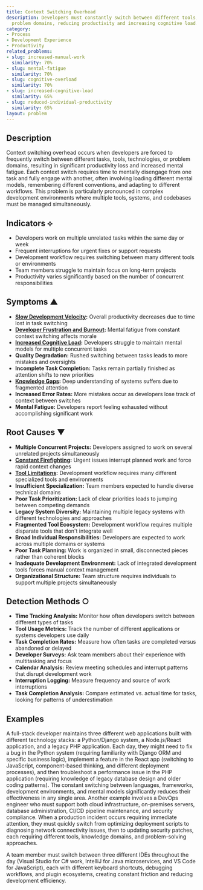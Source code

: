 ```yaml
---
title: Context Switching Overhead
description: Developers must constantly switch between different tools, systems, or
  problem domains, reducing productivity and increasing cognitive load.
category:
- Process
- Development Experience
- Productivity
related_problems:
- slug: increased-manual-work
  similarity: 70%
- slug: mental-fatigue
  similarity: 70%
- slug: cognitive-overload
  similarity: 70%
- slug: increased-cognitive-load
  similarity: 65%
- slug: reduced-individual-productivity
  similarity: 65%
layout: problem
---
```


## Description

Context switching overhead occurs when developers are forced to frequently switch between different tasks, tools, technologies, or problem domains, resulting in significant productivity loss and increased mental fatigue. Each context switch requires time to mentally disengage from one task and fully engage with another, often involving loading different mental models, remembering different conventions, and adapting to different workflows. This problem is particularly pronounced in complex development environments where multiple tools, systems, and codebases must be managed simultaneously.

## Indicators ⟡

- Developers work on multiple unrelated tasks within the same day or week
- Frequent interruptions for urgent fixes or support requests
- Development workflow requires switching between many different tools or environments
- Team members struggle to maintain focus on long-term projects
- Productivity varies significantly based on the number of concurrent responsibilities

## Symptoms ▲

- **[Slow Development Velocity](slow-development-velocity.md):** Overall productivity decreases due to time lost in task switching
- **[Developer Frustration and Burnout](developer-frustration-and-burnout.md):** Mental fatigue from constant context switching affects morale
- **[Increased Cognitive Load](increased-cognitive-load.md):** Developers struggle to maintain mental models for multiple concurrent tasks
- **Quality Degradation:** Rushed switching between tasks leads to more mistakes and oversights
- **Incomplete Task Completion:** Tasks remain partially finished as attention shifts to new priorities
- **[Knowledge Gaps](knowledge-gaps.md):** Deep understanding of systems suffers due to fragmented attention
- **Increased Error Rates:** More mistakes occur as developers lose track of context between switches
- **Mental Fatigue:** Developers report feeling exhausted without accomplishing significant work

## Root Causes ▼

- **Multiple Concurrent Projects:** Developers assigned to work on several unrelated projects simultaneously
- **[Constant Firefighting](constant-firefighting.md):** Urgent issues interrupt planned work and force rapid context changes
- **[Tool Limitations](tool-limitations.md):** Development workflow requires many different specialized tools and environments
- **Insufficient Specialization:** Team members expected to handle diverse technical domains
- **Poor Task Prioritization:** Lack of clear priorities leads to jumping between competing demands
- **Legacy System Diversity:** Maintaining multiple legacy systems with different technologies and approaches
- **Fragmented Tool Ecosystem:** Development workflow requires multiple disparate tools that don't integrate well
- **Broad Individual Responsibilities:** Developers are expected to work across multiple domains or systems
- **Poor Task Planning:** Work is organized in small, disconnected pieces rather than coherent blocks
- **Inadequate Development Environment:** Lack of integrated development tools forces manual context management
- **Organizational Structure:** Team structure requires individuals to support multiple projects simultaneously

## Detection Methods ○

- **Time Tracking Analysis:** Monitor how often developers switch between different types of tasks
- **Tool Usage Metrics:** Track the number of different applications or systems developers use daily
- **Task Completion Rates:** Measure how often tasks are completed versus abandoned or delayed
- **Developer Surveys:** Ask team members about their experience with multitasking and focus
- **Calendar Analysis:** Review meeting schedules and interrupt patterns that disrupt development work
- **Interruption Logging:** Measure frequency and source of work interruptions
- **Task Completion Analysis:** Compare estimated vs. actual time for tasks, looking for patterns of underestimation

## Examples

A full-stack developer maintains three different web applications built with different technology stacks: a Python/Django system, a Node.js/React application, and a legacy PHP application. Each day, they might need to fix a bug in the Python system (requiring familiarity with Django ORM and specific business logic), implement a feature in the React app (switching to JavaScript, component-based thinking, and different deployment processes), and then troubleshoot a performance issue in the PHP application (requiring knowledge of legacy database design and older coding patterns). The constant switching between languages, frameworks, development environments, and mental models significantly reduces their effectiveness in any single area. Another example involves a DevOps engineer who must support both cloud infrastructure, on-premises servers, database administration, CI/CD pipeline maintenance, and security compliance. When a production incident occurs requiring immediate attention, they must quickly switch from optimizing deployment scripts to diagnosing network connectivity issues, then to updating security patches, each requiring different tools, knowledge domains, and problem-solving approaches.

A team member must switch between three different IDEs throughout the day (Visual Studio for C# work, IntelliJ for Java microservices, and VS Code for JavaScript), each with different keyboard shortcuts, debugging workflows, and plugin ecosystems, creating constant friction and reducing development efficiency.